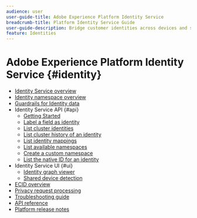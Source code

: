 ```yaml
---
audience: user
user-guide-title: Adobe Experience Platform Identity Service
breadcrumb-title: Platform Identity Service Guide
user-guide-description: Bridge customer identities across devices and systems to deliver personalized digital experiences.
feature: Identities
---
```


# Adobe Experience Platform Identity Service {#identity}

- [Identity Service overview](home.md)
- [Identity namespace overview](namespaces.md)
- [Guardrails for Identity data](guardrails.md)
- Identity Service API {#api}
  - [Getting Started](api/getting-started.md)
  - [Label a field as identity](api/label-identities.md)
  - [List cluster identities](api/list-cluster-identites.md)
  - [List cluster history of an identity](api/list-cluster-history.md)
  - [List identity mappings](api/list-identity-mappings.md)
  - [List available namespaces](api/list-namespaces.md)
  - [Create a custom namespace](api/create-custom-namespace.md)
  - [List the native ID for an identity](api/list-native-id.md)
- Identity Service UI {#ui}
  - [Identity graph viewer](ui/identity-graph-viewer.md)
  - [Shared device detection](ui/shared-devices.md)
- [ECID overview](ecid.md)
- [Privacy request processing](privacy.md)
- [Troubleshooting guide](troubleshooting-guide.md)
- [API reference](https://www.adobe.io/experience-platform-apis/references/identity-service)
- [Platform release notes](https://www.adobe.com/go/platform-release-notes-en)